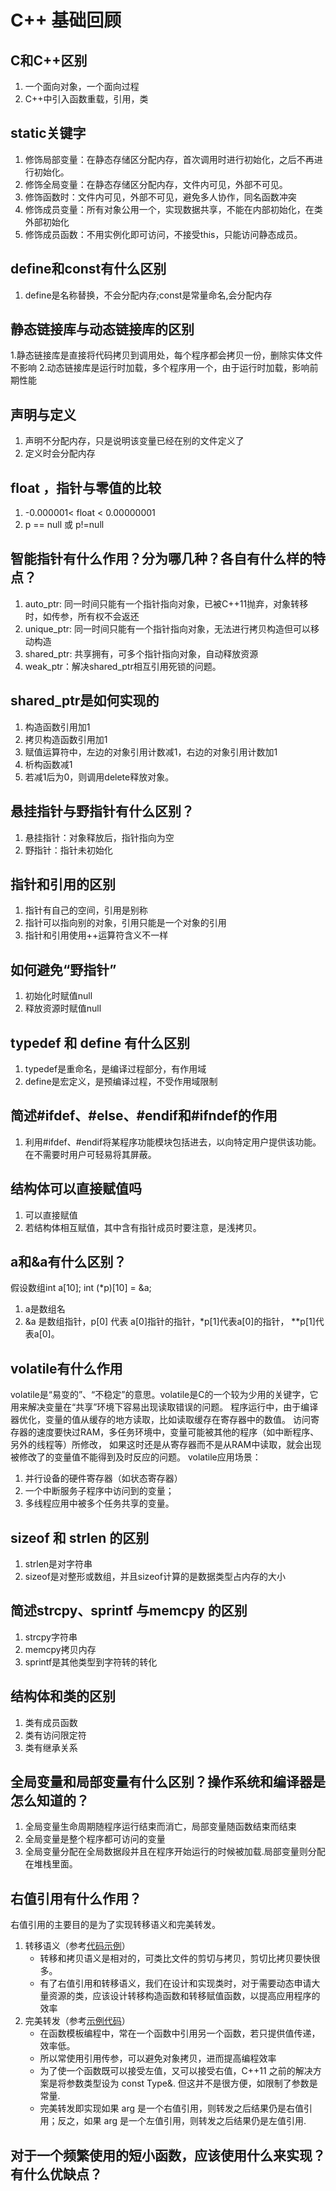 # C++ 基础回顾
## C和C++区别
1. 一个面向对象，一个面向过程
2. C++中引入函数重载，引用，类
## static关键字
1. 修饰局部变量：在静态存储区分配内存，首次调用时进行初始化，之后不再进行初始化。
2. 修饰全局变量：在静态存储区分配内存，文件内可见，外部不可见。
3. 修饰函数时：文件内可见，外部不可见，避免多人协作，同名函数冲突
4. 修饰成员变量：所有对象公用一个，实现数据共享，不能在内部初始化，在类外部初始化
5. 修饰成员函数：不用实例化即可访问，不接受this，只能访问静态成员。
## define和const有什么区别
1. define是名称替换，不会分配内存;const是常量命名,会分配内存
## 静态链接库与动态链接库的区别
1.静态链接库是直接将代码拷贝到调用处，每个程序都会拷贝一份，删除实体文件不影响
2.动态链接库是运行时加载，多个程序用一个，由于运行时加载，影响前期性能
## 声明与定义
1. 声明不分配内存，只是说明该变量已经在别的文件定义了
2. 定义时会分配内存
## float ，指针与零值的比较
1.  -0.000001< float < 0.00000001
2. p == null 或 p!=null
## 智能指针有什么作用？分为哪几种？各自有什么样的特点？
1. auto_ptr: 同一时间只能有一个指针指向对象，已被C++11抛弃，对象转移时，如传参，所有权不会返还
2. unique_ptr: 同一时间只能有一个指针指向对象，无法进行拷贝构造但可以移动构造
3. shared_ptr: 共享拥有，可多个指针指向对象，自动释放资源
4. weak_ptr：解决shared_ptr相互引用死锁的问题。
## shared_ptr是如何实现的
1. 构造函数引用加1
2. 拷贝构造函数引用加1
3. 赋值运算符中，左边的对象引用计数减1，右边的对象引用计数加1
4. 析构函数减1
5. 若减1后为0，则调用delete释放对象。
## 悬挂指针与野指针有什么区别？
1. 悬挂指针：对象释放后，指针指向为空
2. 野指针：指针未初始化
## 指针和引用的区别
1. 指针有自己的空间，引用是别称
2. 指针可以指向别的对象，引用只能是一个对象的引用
3. 指针和引用使用++运算符含义不一样
## 如何避免“野指针”
1. 初始化时赋值null
2. 释放资源时赋值null
## typedef 和 define 有什么区别
1. typedef是重命名，是编译过程部分，有作用域
2. define是宏定义，是预编译过程，不受作用域限制
## 简述#ifdef、#else、#endif和#ifndef的作用
1. 利用#ifdef、#endif将某程序功能模块包括进去，以向特定用户提供该功能。在不需要时用户可轻易将其屏蔽。
## 结构体可以直接赋值吗
1. 可以直接赋值
2. 若结构体相互赋值，其中含有指针成员时要注意，是浅拷贝。
## a和&a有什么区别？
假设数组int a[10]; int (*p)[10] = &a;
1. a是数组名
2. &a 是数组指针，p[0] 代表 a[0]指针的指针，*p[1]代表a[0]的指针， **p[1]代表a[0]。
## volatile有什么作用
volatile是“易变的”、“不稳定”的意思。volatile是C的一个较为少用的关键字，它用来解决变量在“共享”环境下容易出现读取错误的问题。
程序运行中，由于编译器优化，变量的值从缓存的地方读取，比如读取缓存在寄存器中的数值。
访问寄存器的速度要快过RAM，多任务环境中，变量可能被其他的程序（如中断程序、另外的线程等）所修改，
如果这时还是从寄存器而不是从RAM中读取，就会出现被修改了的变量值不能得到及时反应的问题。
volatile应用场景：
1. 并行设备的硬件寄存器（如状态寄存器）
2. 一个中断服务子程序中访问到的变量；
3. 多线程应用中被多个任务共享的变量。
## sizeof 和 strlen 的区别
1. strlen是对字符串
2. sizeof是对整形或数组，并且sizeof计算的是数据类型占内存的大小
## 简述strcpy、sprintf 与memcpy 的区别
1. strcpy字符串
2. memcpy拷贝内存
3. sprintf是其他类型到字符转的转化
## 结构体和类的区别
1. 类有成员函数
2. 类有访问限定符
3. 类有继承关系
## 全局变量和局部变量有什么区别？操作系统和编译器是怎么知道的？
1. 全局变量生命周期随程序运行结束而消亡，局部变量随函数结束而结束
2. 全局变量是整个程序都可访问的变量
3. 全局变量分配在全局数据段并且在程序开始运行的时候被加载.局部变量则分配在堆栈里面。
## 右值引用有什么作用？
右值引用的主要目的是为了实现转移语义和完美转发。
1. 转移语义（参考[代码示例](https://blog.csdn.net/weixin_43718250/article/details/103464678)）
    + 转移和拷贝语义是相对的，可类比文件的剪切与拷贝，剪切比拷贝要快很多。
    + 有了右值引用和转移语义，我们在设计和实现类时，对于需要动态申请大量资源的类，应该设计转移构造函数和转移赋值函数，以提高应用程序的效率
2. 完美转发（参考[示例代码](https://blog.csdn.net/gaoZhuanMing/article/details/120247507)）
    + 在函数模板编程中，常在一个函数中引用另一个函数，若只提供值传递，效率低。
    + 所以常使用引用传参，可以避免对象拷贝，进而提高编程效率
    + 为了使一个函数既可以接受左值，又可以接受右值，C++11 之前的解决方案是将参数类型设为 const Type&. 但这并不是很方便，如限制了参数是常量.
    + 完美转发即实现如果 arg 是一个右值引用，则转发之后结果仍是右值引用；反之，如果 arg 是一个左值引用，则转发之后结果仍是左值引用.
## 对于一个频繁使用的短小函数，应该使用什么来实现？有什么优缺点？

